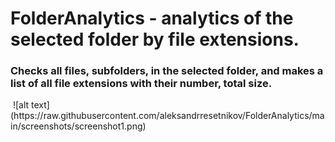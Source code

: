 # FolderAnalytics - analytics of the selected folder by file extensions.

### Checks all files, subfolders, in the selected folder, and makes a list of all file extensions with their number, total size.

<img href="https://raw.githubusercontent.com/aleksandrresetnikov/FolderAnalytics/main/screenshots/screenshot1.png">
![alt text](https://raw.githubusercontent.com/aleksandrresetnikov/FolderAnalytics/main/screenshots/screenshot1.png)
